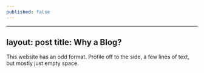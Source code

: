 ```yaml
---
published: false
---
```

---
layout: post
title: Why a Blog?
---
This website has an odd format. Profile off to the side, a few lines of text, but mostly just empty space. 
